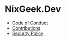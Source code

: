 # NixGeek.Dev

- [Code of Conduct](CODE_OF_CONDUCT.md)
- [Contributions](CONTRIBUTING.md)
- [Security Policy](SECURITY.md)
